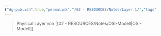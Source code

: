 ```yaml
---
{"dg-publish":true,"permalink":"/02 - RESOURCES/Notes/Layer 1/","tags":["netzwerk"],"noteIcon":"","updated":"2024-07-17T08:56:15.000+02:00"}
---
```


> Physical Layer von [[02 - RESOURCES/Notes/OSI-Modell\|OSI-Modell]].
